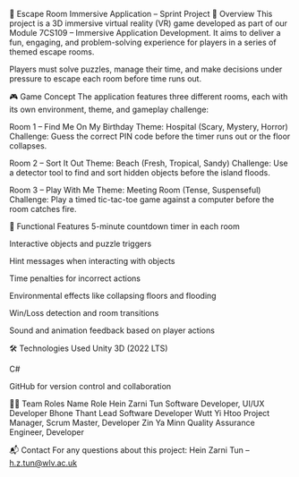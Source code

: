 📖 Escape Room Immersive Application – Sprint Project
📌 Overview
This project is a 3D immersive virtual reality (VR) game developed as part of our Module 7CS109 – Immersive Application Development. It aims to deliver a fun, engaging, and problem-solving experience for players in a series of themed escape rooms.

Players must solve puzzles, manage their time, and make decisions under pressure to escape each room before time runs out.

🎮 Game Concept
The application features three different rooms, each with its own environment, theme, and gameplay challenge:

Room 1 – Find Me On My Birthday
Theme: Hospital (Scary, Mystery, Horror)
Challenge: Guess the correct PIN code before the timer runs out or the floor collapses.

Room 2 – Sort It Out
Theme: Beach (Fresh, Tropical, Sandy)
Challenge: Use a detector tool to find and sort hidden objects before the island floods.

Room 3 – Play With Me
Theme: Meeting Room (Tense, Suspenseful)
Challenge: Play a timed tic-tac-toe game against a computer before the room catches fire.

📑 Functional Features
5-minute countdown timer in each room

Interactive objects and puzzle triggers

Hint messages when interacting with objects

Time penalties for incorrect actions

Environmental effects like collapsing floors and flooding

Win/Loss detection and room transitions

Sound and animation feedback based on player actions

🛠️ Technologies Used
Unity 3D (2022 LTS)

C#

GitHub for version control and collaboration

👨‍💻 Team Roles
Name	Role
Hein Zarni Tun	Software Developer, UI/UX Developer
Bhone Thant	Lead Software Developer
Wutt Yi Htoo	Project Manager, Scrum Master, Developer
Zin Ya Minn	Quality Assurance Engineer, Developer

📬 Contact
For any questions about this project:
Hein Zarni Tun – h.z.tun@wlv.ac.uk

